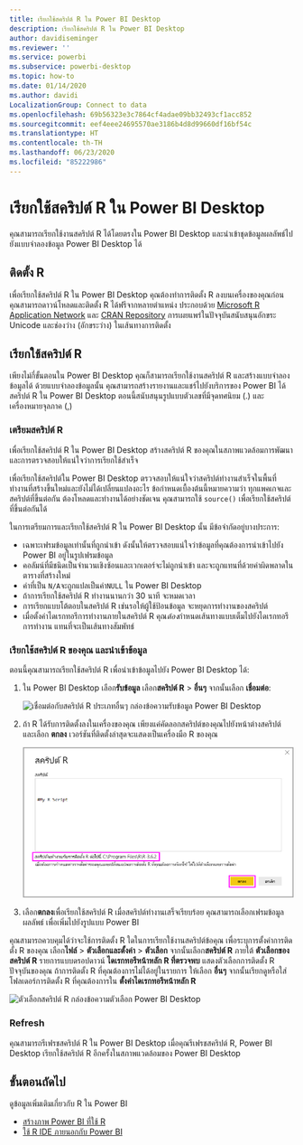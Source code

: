 ```yaml
---
title: เรียกใช้สคริปต์ R ใน Power BI Desktop
description: เรียกใช้สคริปต์ R ใน Power BI Desktop
author: davidiseminger
ms.reviewer: ''
ms.service: powerbi
ms.subservice: powerbi-desktop
ms.topic: how-to
ms.date: 01/14/2020
ms.author: davidi
LocalizationGroup: Connect to data
ms.openlocfilehash: 69b56323e3c7864cf4adae09bb32493cf1acc852
ms.sourcegitcommit: eef4eee24695570ae3186b4d8d99660df16bf54c
ms.translationtype: HT
ms.contentlocale: th-TH
ms.lasthandoff: 06/23/2020
ms.locfileid: "85222986"
---
```

# <a name="run-r-scripts-in-power-bi-desktop"></a>เรียกใช้สคริปต์ R ใน Power BI Desktop

คุณสามารถเรียกใช้งานสคริปต์ R ได้โดยตรงใน Power BI Desktop และนำเข้าชุดข้อมูลผลลัพธ์ไปยังแบบจำลองข้อมูล Power BI Desktop ได้

## <a name="install-r"></a>ติดตั้ง R

เพื่อเรียกใช้สคริปต์ R ใน  Power BI Desktop คุณต้องทำการติดตั้ง R ลงบนเครื่องของคุณก่อน คุณสามารถดาวน์โหลดและติดตั้ง R ได้ฟรีจากหลายตำแหน่ง ประกอบด้วย [Microsoft R Application Network](https://mran.revolutionanalytics.com/download/) และ [CRAN Repository](https://cran.r-project.org/bin/windows/base/) การเผยแพร่ในปัจจุบันสนับสนุนอักขระ Unicode และช่องว่าง (อักขระว่าง) ในเส้นทางการติดตั้ง

## <a name="run-r-scripts"></a>เรียกใช้สคริปต์ R

เพียงไม่กี่ขั้นตอนใน Power BI Desktop คุณก็สามารถเรียกใช้งานสคริปต์ R และสร้างแบบจำลองข้อมูลได้ ด้วยแบบจำลองข้อมูลนั้น คุณสามารถสร้างรายงานและแชร์ไปยังบริการของ Power BI ได้ สคริปต์ R ใน Power BI Desktop ตอนนี้สนับสนุนรูปแบบตัวเลขที่มีจุดทศนิยม (.) และเครื่องหมายจุลภาค (,)

### <a name="prepare-an-r-script"></a>เตรียมสคริปต์ R

เพื่อเรียกใช้สคริปต์ R ใน Power BI Desktop สร้างสคริปต์ R ของคุณในสภาพแวดล้อมการพัฒนา และการตรวจสอบให้แน่ใจว่าการเรียกใช้สำเร็จ

เพื่อเรียกใช้สคริปต์ใน Power BI Desktop ตรวจสอบให้แน่ใจว่าสคริปต์ทำงานสำเร็จในพื้นที่ทำงานที่สร้างขึ้นใหม่และยังไม่ได้เปลี่ยนแปลงอะไร ข้อกำหนดเบื้องต้นนี้หมายความว่า ทุกแพคเกจและสคริปต์ที่ขึ้นต่อกัน ต้องโหลดและทำงานได้อย่างชัดเจน คุณสามารถใช้ `source()` เพื่อเรียกใช้สคริปต์ที่ขึ้นต่อกันได้

ในการเตรียมการและเรียกใช้สคริปต์ R ใน Power BI Desktop นั้น มีข้อจำกัดอยู่บางประการ:

* เฉพาะเฟรมข้อมูลเท่านั้นที่ถูกนำเข้า ดังนั้นให้ตรวจสอบแน่ใจว่าข้อมูลที่คุณต้องการนำเข้าไปยัง Power BI อยู่ในรูปเฟรมข้อมูล
* คอลัมน์ที่มีชนิดเป็นจำนวนเชิงซ้อนและเวกเตอร์จะไม่ถูกนำเข้า และจะถูกแทนที่ด้วยค่าผิดพลาดในตารางที่สร้างใหม่
* ค่าที่เป็น `N/A`จะถูกแปลเป็นค่า`NULL` ใน Power BI Desktop
* ถ้าการเรียกใช้สคริปต์ R ทำงานนานกว่า 30 นาที จะหมดเวลา
* การเรียกแบบโต้ตอบในสคริปต์ R เช่นรอให้ผู้ใช้ป้อนข้อมูล จะหยุดการทำงานของสคริปต์
* เมื่อตั้งค่าไดเรกทอรีการทำงานภายในสคริปต์ R คุณ*ต้อง*กำหนดเส้นทางแบบเต็มไปยังไดเรกทอรีการทำงาน แทนที่จะเป็นเส้นทางสัมพัทธ์

### <a name="run-your-r-script-and-import-data"></a>เรียกใช้สคริปต์ R ของคุณ และนำเข้าข้อมูล

ตอนนี้คุณสามารถเรียกใช้สคริปต์ R เพื่อนำเข้าข้อมูลไปยัง  Power BI Desktop ได้:

1. ใน Power BI Desktop เลือก**รับข้อมูล** เลือก**สคริปต์ R** > **อื่นๆ**  จากนั้นเลือก **เชื่อมต่อ**:

    ![เชื่อมต่อกับสคริปต์ R ประเภทอื่นๆ  กล่องข้อความรับข้อมูล Power BI Desktop](media/desktop-r-scripts/r-scripts-1.png)

2. ถ้า R ได้รับการติดตั้งลงในเครื่องของคุณ เพียงแค่คัดลอกสคริปต์ของคุณไปยังหน้าต่างสคริปต์ และเลือก **ตกลง** เวอร์ชันที่ติดตั้งล่าสุดจะแสดงเป็นเครื่องมือ R ของคุณ

    ![กล่องข้อความสคริปต์ R Power BI Desktop](media/desktop-r-scripts/r-scripts-2.png)

3. เลือก**ตกลง**เพื่อเรียกใช้สคริปต์ R เมื่อสคริปต์ทำงานเสร็จเรียบร้อย คุณสามารถเลือกเฟรมข้อมูลผลลัพธ์ เพื่อเพิ่มไปยังรูปแบบ Power BI

คุณสามารถควบคุมได้ว่าจะใช้การติดตั้ง R ใดในการเรียกใช้งานสคริปต์ข้อคุณ เพื่อระบุการตั้งค่าการติดตั้ง R ของคุณ เลือก**ไฟล์** > **ตัวเลือกและตั้งค่า** > **ตัวเลือก** จากนั้นเลือก**สคริปต์ R** ภายใต้ **ตัวเลือกของสคริปต์ R** รายการแบบดรอปดาวน์ **ไดเรกทอรีหน้าหลัก R ที่ตรวจพบ** แสดงตัวเลือกการติดตั้ง R ปัจจุบันของคุณ ถ้าการติดตั้ง R ที่คุณต้องการไม่ได้อยู่ในรายการ ให้เลือก **อื่นๆ** จากนั้นเรียกดูหรือใส่โฟลเดอร์การติดตั้ง R ที่คุณต้องการใน **ตั้งค่าไดเรกทอรีหน้าหลัก R**

![ตัวเลือกสคริปต์ R กล่องข้อความตัวเลือก Power BI Desktop](media/desktop-r-scripts/r-scripts-4.png)

### <a name="refresh"></a>Refresh

คุณสามารถรีเฟรชสคริปต์ R ใน Power BI Desktop เมื่อคุณรีเฟรชสคริปต์ R, Power BI Desktop เรียกใช้สคริปต์ R อีกครั้งในสภาพแวดล้อมของ Power BI Desktop

## <a name="next-steps"></a>ขั้นตอนถัดไป

ดูข้อมูลเพิ่มเติมเกี่ยวกับ R ใน Power BI

* [สร้างภาพ Power BI ที่ใช้ R](../create-reports/desktop-r-visuals.md)
* [ใช้ R IDE ภายนอกกับ Power BI](desktop-r-ide.md)
